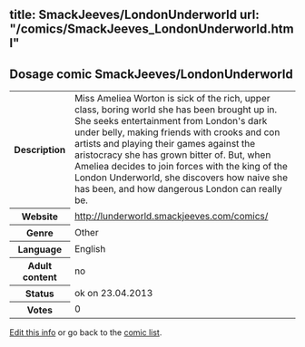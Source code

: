 title: SmackJeeves/LondonUnderworld
url: "/comics/SmackJeeves_LondonUnderworld.html"
---
Dosage comic SmackJeeves/LondonUnderworld
-----------------------------------------

<p id="msg"></p>
<script type="text/javascript">
if (window.location.search === '?edit_info_mail=sent_ok') {
  var elem = document.getElementById("msg");
  elem.innerHTML = 'Edited information sucessfully sent.';
  elem.className = 'ok';
}
</script>
<table class="comicinfo">
<tr>
<th>Description</th><td>Miss Ameliea Worton is sick of the rich, upper class, boring world she has been brought up in. She seeks entertainment from London's dark under belly, making friends with crooks and con artists and playing their games against the aristocracy she has grown bitter of. But, when Ameliea decides to join forces with the king of the London Underworld, she discovers how naive she has been, and how dangerous London can really be.</td>
</tr>
<tr>
<th>Website</th><td><a href="http://lunderworld.smackjeeves.com/comics/">http://lunderworld.smackjeeves.com/comics/</a></td>
</tr>
<tr>
<th>Genre</th><td>Other</td>
</tr>
<tr>
<th>Language</th><td>English</td>
</tr>
<tr>
<th>Adult content</th><td>no</td>
</tr>
<tr>
<th>Status</th><td>ok on 23.04.2013</td>
</tr>
<tr>
<th>Votes</th><td>0</td>
</tr>
</table>

[Edit this info](SmackJeeves_LondonUnderworld_edit.html) or go back to the [comic list](../comic-index.html).
